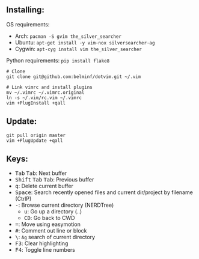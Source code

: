 Installing:
-----------
OS requirements:
* Arch: `pacman -S gvim the_silver_searcher`
* Ubuntu: `apt-get install -y vim-nox silversearcher-ag`
* Cygwin: `apt-cyg install vim the_silver_searcher`

Python requirements: `pip install flake8`

```
# Clone
git clone git@github.com:belminf/dotvim.git ~/.vim

# Link vimrc and install plugins
mv ~/.vimrc ~/.vimrc.original
ln -s ~/.vim/rc.vim ~/.vimrc
vim +PlugInstall +qall
```

Update:
-------
```
git pull origin master
vim +PlugUpdate +qall
```

Keys:
-----
* <kbd>Tab</kbd> <kbd>Tab</kbd>: Next buffer
* <kbd>Shift</kbd> <kbd>Tab</kbd> <kbd>Tab</kbd>: Previous buffer
* <kbd>q</kbd>: Delete current buffer
* <kbd>Space</kbd>: Search recently opened files and current dir/project by filename (CtrlP)
* <kbd>-</kbd>: Browse current directory (NERDTree)
  * <kbd>u</kbd>: Go up a directory (..)
  * <kbd>CD</kbd>: Go back to CWD
* <kbd>=</kbd>: Move using easymotion
* <kbd>#</kbd>: Comment out line or block
* <kbd>\\</kbd>: `Ag` search of current directory
* <kbd>F3</kbd>: Clear highlighting
* <kbd>F4</kbd>: Toggle line numbers
